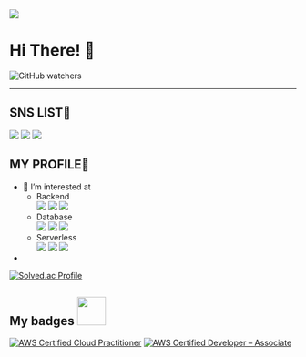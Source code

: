 <img src="https://capsule-render.vercel.app/api?type=waving&color=random&height=200&section=header&text=Lee%20JI%20Hak&fontSize=60" />

# Hi There! 👋

![GitHub watchers](https://img.shields.io/github/watchers/easyhak/easyhak)

---

## SNS LIST🍕


<a href="https://ez17.tistory.com/" target="_blank"><img src="https://img.shields.io/badge/Tistory-000000?style=flat-square&logo=Tistory&logoColor=white"/></a>
<a href="https://instagram.com/easyhak2?utm_medium=copy_link" target="_blank"><img src="https://img.shields.io/badge/Instagram-E4405F?style=flat-square&logo=Instagram&logoColor=white"/></a>
<a href="https://www.linkedin.com/in/%EC%A7%80%ED%95%99-%EC%9D%B4-582b67274?utm_source=share&utm_campaign=share_via&utm_content=profile&utm_medium=android_app" target="_blank"><img src="https://img.shields.io/badge/LinkedIn-0A66C2?style=flat-square&logo=LinkedIn&logoColor=white"></a>

<!--
**easyhak/easyhak** is a ✨ _special_ ✨ repository because its `README.md` (this file) appears on your GitHub profile.
-->
## MY PROFILE🍔
<!--- 🔭 I’m currently working on -->
- 🌱 I’m interested at
  - Backend      
    <img src="https://img.shields.io/badge/Spring-6DB33F?style=flat-square&logo=Spring&logoColor=white">
    <img src="https://img.shields.io/badge/Spring Boot-6DB33F?style=flat-square&logo=Spring Boot&logoColor=white">
    <img src="https://img.shields.io/badge/Django-092E20?style=flat-square&logo=Django&logoColor=white">
  - Database    
    <img src="https://img.shields.io/badge/MySQL-4479A1?style=flat-square&logo=MySQL&logoColor=white">
    <img src="https://img.shields.io/badge/MariaDB-003545?style=flat-square&logo=MariaDB&logoColor=white">
    <img src="https://img.shields.io/badge/MongoDB-47A248?style=flat-square&logo=MongoDB&logoColor=white">
  - Serverless    
    <img src="https://img.shields.io/badge/AWS Lambda-FF9900?style=flat-square&logo=AWSLambda&logoColor=white">
    <img src="https://img.shields.io/badge/Amazon API GateWay-FF4F8B?style=flat-square&logo=amazonapigateway&logoColor=white">
    <img src="https://img.shields.io/badge/Serverless-FD5750?style=flat-square&logo=serverless&logoColor=white">
- 
[![Solved.ac Profile](http://mazassumnida.wtf/api/v2/generate_badge?boj=jooin2000)](https://solved.ac/jooin2000/)

<h2> My badges <img src = "https://media.giphy.com/media/3orifgYbnsq43eFsdO/giphy.gif" width="50"> </h2>
<!--START_SECTION:badges-->

[![AWS Certified Cloud Practitioner](https://images.credly.com/size/150x150/images/00634f82-b07f-4bbd-a6bb-53de397fc3a6/image.png)](https://www.credly.com/badges/aa853b8e-1f11-4995-bc9a-c370aeb95273/")
[![AWS Certified Developer – Associate](https://images.credly.com/size/150x150/images/b9feab85-1a43-4f6c-99a5-631b88d5461b/image.png)](https://www.credly.com/badges/911351c7-71b8-4399-85de-aa2bc02a8c01/]")

<!--END_SECTION:badges-->
